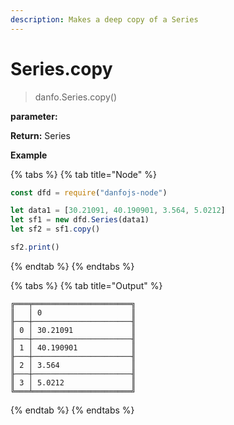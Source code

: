 ```yaml
---
description: Makes a deep copy of a Series
---
```


# Series.copy

> danfo.Series.copy()&#x20;

**parameter:**

**Return:** Series

**Example**

{% tabs %}
{% tab title="Node" %}
```javascript
const dfd = require("danfojs-node")

let data1 = [30.21091, 40.190901, 3.564, 5.0212]
let sf1 = new dfd.Series(data1)
let sf2 = sf1.copy()

sf2.print()
```
{% endtab %}
{% endtabs %}

{% tabs %}
{% tab title="Output" %}
```
╔═══╤══════════════════════╗
║   │ 0                    ║
╟───┼──────────────────────╢
║ 0 │ 30.21091             ║
╟───┼──────────────────────╢
║ 1 │ 40.190901            ║
╟───┼──────────────────────╢
║ 2 │ 3.564                ║
╟───┼──────────────────────╢
║ 3 │ 5.0212               ║
╚═══╧══════════════════════╝
```
{% endtab %}
{% endtabs %}
